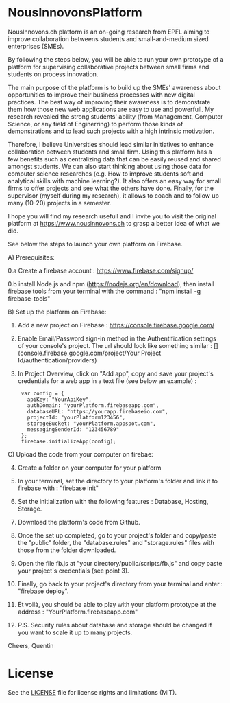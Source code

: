 # NousInnovonsPlatform
NousInnovons.ch platform is an on-going research from EPFL aiming to improve collaboration betweens students and small-and-medium sized enterprises (SMEs).

By following the steps below, you will be able to run your own prototype of a platform for supervising collaborative projects between small firms and students on process innovation.

The main purpose of the platform is to build up the SMEs' awareness about opportunities to improve their business processes with new digital practices. The best way of improving their awareness is to demonstrate them how those new web applications are easy to use and powerfull. My research revealed the strong students' ability  (from Management, Computer Science, or any field of Enginerring) to perform those kinds of demonstrations and to lead such projects with a high intrinsic motivation.

Therefore, I believe Universities should lead similar initiatives to enhance collaboration between students and small firm. Using this platform has a few benefits such as centralizing data that can be easily reused and shared amongst students. We can also start thinking about using those data for computer science researches (e.g. How to improve students soft and analytical skills with machine learning?). It also offers an easy way for small firms to offer projects and see what the others have done. Finally, for the supervisor (myself during my research), it allows to coach and to follow up many (10-20) projects in a semester.

I hope you will find my research usefull and I invite you to visit the original platform at https://www.nousinnovons.ch to grasp a better idea of what we did.

See below the steps to launch your own platform on Firebase.

A) Prerequisites:

0.a Create a firebase account : https://www.firebase.com/signup/

0.b install Node.js and npm (https://nodejs.org/en/download), then install firebase tools from your terminal with the command : "npm install -g firebase-tools"


B) Set up the platform on Firebase:

1. Add a new project on Firebase : https://console.firebase.google.com/

2. Enable Email/Password sign-in method in the Authentification settings of your console's project. The url should look like something similar : [](console.firebase.google.com/project/Your Project Id/authentication/providers)

3. In Project Overview, click on "Add app", copy and save your project's credentials for a web app in a text file (see below an example) :

        var config = {
          apiKey: "YourApiKey",
          authDomain: "yourPlatform.firebaseapp.com",
          databaseURL: "https://yourapp.firebaseio.com",
          projectId: "yourPlatform123456",
          storageBucket: "yourPlatform.appspot.com",
          messagingSenderId: "123456789"
        };
        firebase.initializeApp(config);

C) Upload the code from your computer on firebae:

4. Create a folder on your computer for your platform

5. In your terminal, set the directory to your platform's folder and link it to firebase with : "firebase init"

6. Set the initialization with the following features : Database, Hosting, Storage. 

7. Download the platform's code from Github.

7. Once the set up completed, go to your project's folder and copy/paste the "public" folder, the "database.rules" and "storage.rules" files with those from the folder downloaded.

8. Open the file fb.js at "your directory/public/scripts/fb.js" and copy paste your project's credentials (see point 3).

9. Finally, go back to your project's directory from your terminal and enter : "firebase deploy".

10. Et voilà, you should be able to play with your platform prototype at the address : "YourPlatform.firebaseapp.com"

11. P.S. Security rules about database and storage should be changed if you want to scale it up to many projects.

Cheers, 
Quentin

# License
See the [LICENSE](LICENSE.md) file for license rights and limitations (MIT).
